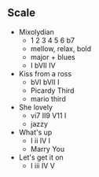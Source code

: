 



## Scale


* Mixolydian
	* 1 2 3 4 5 6 b7
	* mellow, relax, bold
	* major + blues
	* I bVII IV
* Kiss from a ross
	* bVI bVII I
	* Picardy Third
	* mario third
* She lovely
	* vi7 II9 V11 I
	* jazzy
* What's up
	* I ii IV I
	* Marry You
* Let's get it on
	* I iii IV V